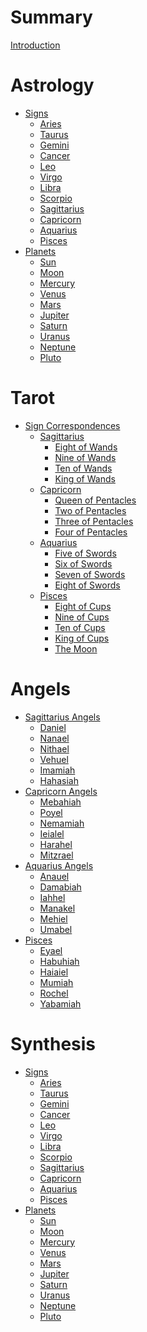 # Summary

[Introduction](README.md)

# Astrology
- [Signs]()
    - [Aries](astrology/raw/signs/aries.md)
    - [Taurus](astrology/raw/signs/taurus.md)
    - [Gemini](astrology/raw/signs/gemini.md)
    - [Cancer](astrology/raw/signs/cancer.md)
    - [Leo](astrology/raw/signs/leo.md)
    - [Virgo](astrology/raw/signs/virgo.md)
    - [Libra](astrology/raw/signs/libra.md)
    - [Scorpio](astrology/raw/signs/scorpio.md)
    - [Sagittarius](astrology/raw/signs/sagittarius.md)
    - [Capricorn](astrology/raw/signs/capricorn.md)
    - [Aquarius](astrology/raw/signs/aquarius.md)
    - [Pisces](astrology/raw/signs/pisces.md)
- [Planets]()
    - [Sun](astrology/raw/planets/sun.md)
    - [Moon](astrology/raw/planets/moon.md)
    - [Mercury](astrology/raw/planets/mercury.md)
    - [Venus](astrology/raw/planets/venus.md)
    - [Mars](astrology/raw/planets/mars.md)
    - [Jupiter](astrology/raw/planets/jupiter.md)
    - [Saturn](astrology/raw/planets/saturn.md)
    - [Uranus](astrology/raw/planets/uranus.md)
    - [Neptune](astrology/raw/planets/neptune.md)
    - [Pluto](astrology/raw/planets/pluto.md)

# Tarot
- [Sign Correspondences]()
    - [Sagittarius]()
        - [Eight of Wands](tarot/saggitarius/eight_of_wands.md)
        - [Nine of Wands](tarot/saggitarius/nine_of_wands.md)
        - [Ten of Wands](tarot/saggitarius/ten_of_wands.md)
        - [King of Wands](tarot/saggitarius/king_of_wands.md)
    - [Capricorn]()
        - [Queen of Pentacles](tarot/capricorn/queen_of_pentacles.md)
        - [Two of Pentacles](tarot/capricorn/two_of_pentacles.md)
        - [Three of Pentacles](tarot/capricorn/three_of_pentacles.md)
        - [Four of Pentacles](tarot/capricorn/four_of_pentacles.md)
    - [Aquarius]()
        - [Five of Swords](tarot/aquarius/five_of_swords.md)
        - [Six of Swords](tarot/aquarius/six_of_swords.md)
        - [Seven of Swords](tarot/aquarius/seven_of_swords.md)
        - [Eight of Swords](tarot/aquarius/eight_of_swords.md)
    - [Pisces]()
        - [Eight of Cups](tarot/pisces/eight_cups.md)
        - [Nine of Cups](tarot/pisces/nine_cups.md)
        - [Ten of Cups](tarot/pisces/ten_cups.md)
        - [King of Cups](tarot/pisces/king_cups.md)
        - [The Moon](tarot/pisces/the_moon.md)

# Angels
- [Sagittarius Angels]()
    - [Daniel](angels/sagittarius/daniel.md)
    - [Nanael](angels/sagittarius/nanael.md)
    - [Nithael](angels/sagittarius/nithael.md)
    - [Vehuel](angels/sagittarius/vehuel.md)
    - [Imamiah](angels/sagittarius/imamiah.md)
    - [Hahasiah](angels/sagittarius/hahasiah.md)
- [Capricorn Angels]()
    - [Mebahiah](angels/capricorn/mebahiah.md)
    - [Poyel](angels/capricorn/poyel.md)
    - [Nemamiah](angels/capricorn/nemamiah.md)
    - [Ieialel](angels/capricorn/ieialel.md)
    - [Harahel](angels/capricorn/harahel.md)
    - [Mitzrael](angels/capricorn/mitzrael.md)
- [Aquarius Angels]()
    - [Anauel](angels/aquarius/anauel.md)
    - [Damabiah](angels/aquarius/damabiah.md)
    - [Iahhel](angels/aquarius/iahhel.md)
    - [Manakel](angels/aquarius/manakel.md)
    - [Mehiel](angels/aquarius/mehiel.md)
    - [Umabel](angels/aquarius/umabel.md)
- [Pisces]()
    - [Eyael](angels/pisces/eyael.md)
    - [Habuhiah](angels/pisces/habuhiah.md)
    - [Haiaiel](angels/pisces/haiaiel.md)
    - [Mumiah](angels/pisces/mumiah.md)
    - [Rochel](angels/pisces/rochel.md)
    - [Yabamiah](angels/pisces/yabamiah.md)

# Synthesis
- [Signs]()
    - [Aries](astrology/synthesis/signs/aries.md)
    - [Taurus](astrology/synthesis/signs/taurus.md)
    - [Gemini](astrology/synthesis/signs/gemini.md)
    - [Cancer](astrology/synthesis/signs/cancer.md)
    - [Leo](astrology/synthesis/signs/leo.md)
    - [Virgo](astrology/synthesis/signs/virgo.md)
    - [Libra](astrology/synthesis/signs/libra.md)
    - [Scorpio](astrology/synthesis/signs/scorpio.md)
    - [Sagittarius](astrology/synthesis/signs/sagittarius.md)
    - [Capricorn](astrology/synthesis/signs/capricorn.md)
    - [Aquarius](astrology/synthesis/signs/aquarius.md)
    - [Pisces](astrology/synthesis/signs/pisces.md)
- [Planets]()
    - [Sun](astrology/synthesis/planets/sun.md)
    - [Moon](astrology/synthesis/planets/moon.md)
    - [Mercury](astrology/synthesis/planets/mercury.md)
    - [Venus](astrology/synthesis/planets/venus.md)
    - [Mars](astrology/synthesis/planets/mars.md)
    - [Jupiter](astrology/synthesis/planets/jupiter.md)
    - [Saturn](astrology/synthesis/planets/saturn.md)
    - [Uranus](astrology/synthesis/planets/uranus.md)
    - [Neptune](astrology/synthesis/planets/neptune.md)
    - [Pluto](astrology/synthesis/planets/pluto.md)

<!-- ## Core Concepts
* [Introduction to Hermetism](introduction.md)
  * [Origins and History](introduction/origins.md)
  * [The Emerald Tablet](introduction/emerald-tablet.md)
  * [Hermetic Principles](introduction/principles.md)

## The Three Arts
* [Kabbalah](kabbalah.md)
  * [Tree of Life](kabbalah/tree-of-life.md)
  * [The Four Worlds](kabbalah/four-worlds.md)
  * [Pathworking](kabbalah/pathworking.md)

## Practice
* [Meditation Techniques](practice/meditation.md)
* [Ritual Work](practice/rituals.md)
* [Symbol Integration](practice/symbols.md)

## Advanced Studies
* [Alchemy](advanced/alchemy.md)
* [Sacred Geometry](advanced/geometry.md)
* [Numerology](advanced/numerology.md)
* [Hermetic Magic](advanced/magic.md)

## Appendix
* [Glossary](appendix/glossary.md)
* [Bibliography](appendix/bibliography.md)
* [Resources](appendix/resources.md)  -->